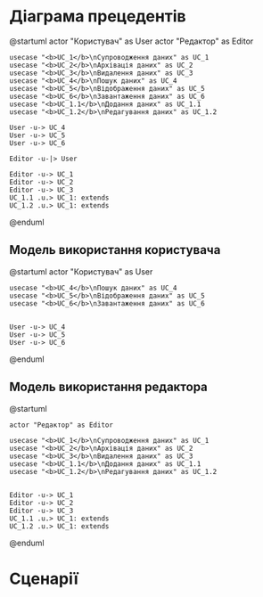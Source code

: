 # Діаграма прецедентів

@startuml
    actor "Користувач" as User
    actor "Редактор" as Editor
    
    usecase "<b>UC_1</b>\nCупроводження даних" as UC_1
    usecase "<b>UC_2</b>\nАрхівація даних" as UC_2
    usecase "<b>UC_3</b>\nВидалення даних" as UC_3
    usecase "<b>UC_4</b>\nПошук даних" as UC_4
    usecase "<b>UC_5</b>\nВідображення даних" as UC_5
    usecase "<b>UC_6</b>\nЗавантаження даних" as UC_6
    usecase "<b>UC_1.1</b>\nДодання даних" as UC_1.1
    usecase "<b>UC_1.2</b>\nРедагування даних" as UC_1.2

    User -u-> UC_4
    User -u-> UC_5
    User -u-> UC_6
    
    Editor -u-|> User
    
    Editor -u-> UC_1
    Editor -u-> UC_2
    Editor -u-> UC_3
    UC_1.1 .u.> UC_1: extends
    UC_1.2 .u.> UC_1: extends

    
@enduml

## Модель використання користувача

@startuml
    actor "Користувач" as User
    
  
    usecase "<b>UC_4</b>\nПошук даних" as UC_4
    usecase "<b>UC_5</b>\nВідображення даних" as UC_5
    usecase "<b>UC_6</b>\nЗавантаження даних" as UC_6


    User -u-> UC_4
    User -u-> UC_5
    User -u-> UC_6

    
@enduml

## Модель використання редактора

@startuml
    
    actor "Редактор" as Editor
    
    usecase "<b>UC_1</b>\nCупроводження даних" as UC_1
    usecase "<b>UC_2</b>\nАрхівація даних" as UC_2
    usecase "<b>UC_3</b>\nВидалення даних" as UC_3
    usecase "<b>UC_1.1</b>\nДодання даних" as UC_1.1
    usecase "<b>UC_1.2</b>\nРедагування даних" as UC_1.2

    
    Editor -u-> UC_1
    Editor -u-> UC_2
    Editor -u-> UC_3
    UC_1.1 .u.> UC_1: extends
    UC_1.2 .u.> UC_1: extends

    
@enduml

# Сценарії 